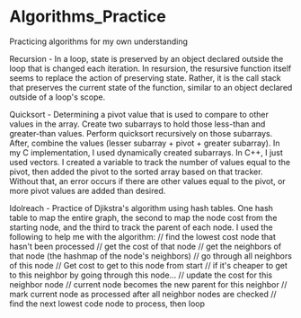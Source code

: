 # Algorithms_Practice
Practicing algorithms for my own understanding

Recursion -  In a loop, state is preserved by an object declared outside the loop that is changed each iteration. 
In resursion, the resursive function itself seems to replace the action of preserving state.
Rather, it is the call stack that preserves the current state of the function, similar to an object declared outside of a loop's scope.

Quicksort - Determining a pivot value that is used to compare to other values in the array. Create two subarrays to hold those less-than and greater-than values. Perform quicksort recursively on those subarrays.  After, combine the values (lesser subarray + pivot + greater subarray). In my C implementation, I used dynamically created subarrays. In C++, I just used vectors. I created a variable to track the number of values equal to the pivot, then added the pivot to the sorted array based on that tracker.  Without that, an error occurs if there are other values equal to the pivot, or more pivot values are added than desired.

Idolreach - Practice of Djikstra's algorithm using hash tables. One hash table to map the entire graph, the second to map the node cost from the starting node, and the third to track the parent of each node. I used the following to help me with the algorithm:
    // find the lowest cost node that hasn't been processed
    // get the cost of that node
    // get the neighbors of that node (the hashmap of the node's neighbors)
    // go through all neighbors of this node
    // Get cost to get to this node from start
    // if it's cheaper to get to this neighbor by going through this node...
    // update the cost for this neighbor node
    // current node becomes the new parent for this neighbor
    // mark current node as processed after all neighbor nodes are checked
    // find the next lowest code node to process, then loop
